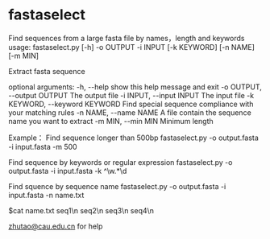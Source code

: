 # fastaselect
Find sequences from a large fasta file by names，length and keywords
usage: fastaselect.py [-h] -o OUTPUT -i INPUT [-k KEYWORD] [-n NAME] [-m MIN]

Extract fasta sequence

optional arguments:
  -h, --help            show this help message and exit
  -o OUTPUT, --output OUTPUT
                        The output file
  -i INPUT, --input INPUT
                        The input file
  -k KEYWORD, --keyword KEYWORD
                        Find special sequence compliance with your matching
                        rules
  -n NAME, --name NAME  A file contain the sequence name you want to extract
  -m MIN, --min MIN     Minimum length

Example：
Find sequence longer than 500bp
fastaselect.py -o output.fasta -i input.fasta -m 500

Find sequence by keywords or regular expression
fastaselect.py -o output.fasta -i input.fasta -k ^\w.*\d

Find squence by sequence name
fastaselect.py -o output.fasta -i input.fasta -n name.txt

$cat name.txt
seq1\n
seq2\n
seq3\n
seq4\n

zhutao@cau.edu.cn for help
